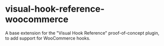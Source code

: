 visual-hook-reference-woocommerce
=================================

A base extension for the "Visual Hook Reference" proof-of-concept plugin, to add support for WooCommerce hooks.